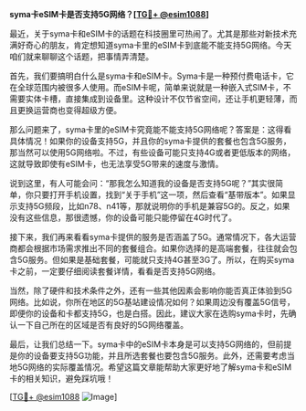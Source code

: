 **syma卡eSIM卡是否支持5G网络？[[TG💪+ @esim1088](https://t.me/s/esim1088)]**

最近，关于syma卡和eSIM卡的话题在科技圈里可热闹了。尤其是那些对新技术充满好奇心的朋友，肯定想知道syma卡里的eSIM卡到底能不能支持5G网络。今天咱们就来聊聊这个话题，把事情弄清楚。

首先，我们要搞明白什么是syma卡和eSIM卡。Syma卡是一种预付费电话卡，它在全球范围内被很多人使用。而eSIM卡呢，简单来说就是一种嵌入式SIM卡，不需要实体卡槽，直接集成到设备里。这种设计不仅节省空间，还让手机更轻薄，而且更换运营商也变得超级方便。

那么问题来了，syma卡里的eSIM卡究竟能不能支持5G网络呢？答案是：这得看具体情况！如果你的设备支持5G，并且你的syma卡提供的套餐也包含5G服务，那当然可以使用5G网络啦。不过，有些设备可能只支持4G或者更低版本的网络，这就导致即使有eSIM卡，也无法享受5G带来的速度与激情。

说到这里，有人可能会问：“那我怎么知道我的设备是否支持5G呢？”其实很简单，你只要打开手机设置，找到“关于手机”这一项，然后查看“基带版本”。如果显示支持5G频段，比如n78、n41等，那就说明你的手机是兼容5G的。反之，如果没有这些信息，那很遗憾，你的设备可能只能停留在4G时代了。

接下来，我们再来看看syma卡提供的服务是否涵盖了5G。通常情况下，各大运营商都会根据市场需求推出不同的套餐组合。如果你选择的是高端套餐，往往就会包含5G服务。但如果是基础套餐，可能就只支持4G甚至3G了。所以，在购买syma卡之前，一定要仔细阅读套餐详情，看看是否支持5G网络。

当然，除了硬件和技术条件之外，还有一些其他因素会影响你能否真正体验到5G网络。比如说，你所在地区的5G基站建设情况如何？如果周边没有覆盖5G信号，即便你的设备和卡都支持5G，也是白搭。因此，建议大家在选购syma卡时，先确认一下自己所在的区域是否有良好的5G网络覆盖。

最后，让我们总结一下。syma卡中的eSIM卡本身是可以支持5G网络的，但前提是你的设备要支持5G功能，并且所选套餐也要包含5G服务。此外，还需要考虑当地5G网络的实际覆盖情况。希望这篇文章能帮助大家更好地了解syma卡和eSIM卡的相关知识，避免踩坑哦！

[[TG💪+ @esim1088](https://t.me/s/esim1088) ![Image](https://i.postimg.cc/4NQfJmqS/Snipaste-2025-05-13-00-14-12.png)]